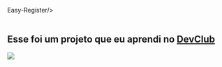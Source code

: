 <hi>Easy-Register/>
<br>
<br>
<h2>Esse foi um projeto que eu aprendi no <a href="https://rodolfomori.com.br/devclub">DevClub</a></h2>
<img src="https://github.com/Cinttiadsa03/Easy-Register/assets/144169006/f55a3e2c-cd39-434b-9b18-602dcb10df9b"/>
